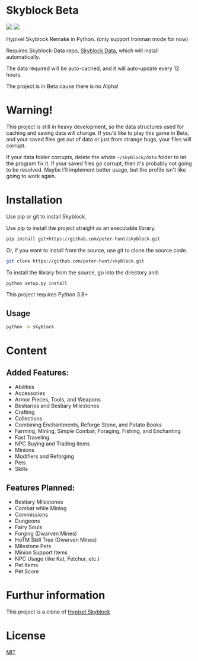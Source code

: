 # Skyblock Beta
![](https://img.shields.io/github/repo-size/peter-hunt/skyblock)
![](https://img.shields.io/github/license/peter-hunt/skyblock)


Hypixel Skyblock Remake in Python.
(only support Ironman mode for now)

Requires Skyblock-Data repo, [Skyblock Data](https://github.com/peter-hunt/skyblock-data), which will install automatically.

The data required will be auto-cached, and it will auto-update every 12 hours.

The project is in Beta cause there is no Alpha!

# Warning!
This project is still in heavy development, so the data structures used for caching and saving data will change. If you'd like to play this game in Beta, and your saved files get out of data or just from strange bugs, your files will corrupt.

If your data folder corrupts, delete the whole `~/skyblock/data` folder to let the program fix it.
If your saved files go corrupt, then it's probably not going to be resolved. Maybe I'll implement better usage, but the profile isn't like going to work again.

# Installation
Use pip or git to install Skyblock.

Use pip to install the project straight as an executable library.

```bash
pip install git+https://github.com/peter-hunt/skyblock.git
```

Or, if you want to install from the source, use git to clone the source code.

```bash
git clone https://github.com/peter-hunt/skyblock.git
```

To install the library from the source, go into the directory and:

```bash
python setup.py install
```

This project requires Python 3.8+

## Usage
```bash
python -m skyblock
```

# Content
## Added Features:
* Abilities
* Accessories
* Armor Pieces, Tools, and Weapons
* Bestiaries and Bestiary Milestones
* Crafting
* Collections
* Combining Enchantments, Reforge Stone, and Potato Books
* Farming, Mining, Simple Combat, Foraging, Fishing, and Enchanting
* Fast Traveling
* NPC Buying and Trading items
* Minions
* Modifiers and Reforging
* Pets
* Skills

## Features Planned:
* Bestiary Milestones
* Combat while Mining
* Commissions
* Dungeons
* Fairy Souls
* Forging (Dwarven Mines)
* HoTM Skill Tree (Dwarven Mines)
* Milestone Pets
* Minion Support Items
* NPC Usage (like Kat, Fetchur, etc.)
* Pet Items
* Pet Score

# Furthur information
This project is a clone of [Hypixel Skyblock](https://hypixel-skyblock.fandom.com/wiki/Hypixel_SkyBlock_Wiki)

# License
[MIT](LICENSE.txt)
